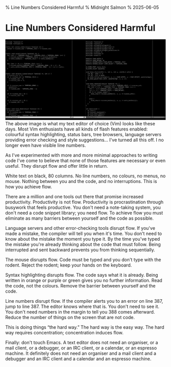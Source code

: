 % Line Numbers Considered Harmful
% Midnight Salmon
% 2025-06-05

# Line Numbers Considered Harmful

![A screenshot of the Vim text editor.](media/vimquiet.png)
The above image is what my text editor of choice (Vim) looks like these days.
Most Vim enthusiasts have all kinds of flash features enabled: colourful syntax
highlighting, status bars, tree browsers, language servers providing error
checking and style suggestions... I've turned all this off. I no longer even
have visible line numbers.

As I've experimented with more and more minimal approaches to writing code I've
come to believe that none of those features are necessary or even useful. They
disrupt flow and offer little in return.

White text on black, 80 columns. No line numbers, no colours, no menus, no
mouse. Nothing between you and the code, and no interruptions. This is how you
achieve flow.

There are a million and one tools out there that promise increased
productivity.  Productivity is not flow. Productivity is procrastination
through busywork that feels productive. You don't need a note-taking system,
you don't need a code snippet library; you need flow. To achieve flow you must
eliminate as many barriers between yourself and the code as possible.

Language servers and other error-checking tools disrupt flow. If you've made a
mistake, the compiler will tell you when it's time. You don't need to know
about the mistake the moment you type it. By the time you've typed the mistake
you're already thinking about the code that must follow. Being interrupted and
sent backward prevents you from thinking sequentially.

The mouse disrupts flow. Code must be typed and you don't type with the rodent.
Reject the rodent; keep your hands on the keyboard.

Syntax highlighting disrupts flow. The code says what it is already. Being
written in orange or purple or green gives you no further information. Read the
code, not the colours. Remove the barrier between yourself and the code.

Line numbers disrupt flow. If the compiler alerts you to an error on line 387,
jump to line 387. The editor knows where that is. You don't need to see it. You
don't need numbers in the margin to tell you 388 comes afterward. Reduce the
number of things on the screen that are not code.

This is doing things “the hard way.” The hard way is the easy way. The hard way
requires concentration; concentration induces flow.

Finally: don't touch Emacs. A text editor does not need an organiser, or a mail
client, or a debugger, or an IRC client, or a calendar, or an espresso machine.
It definitely does not need an organiser and a mail client and a debugger and
an IRC client and a calendar and an espresso machine.
